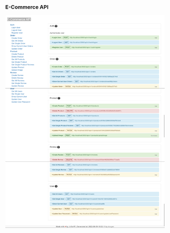 ### E-Commerce API

[![Docgen](./public/uploads/10-E-Commerce.png)](https://www.linkedin.com/in/jovan-raosavljevic/)
